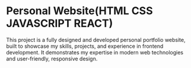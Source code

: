 # Personal Website(HTML CSS JAVASCRIPT REACT)

This project is a fully designed and developed personal portfolio website, built to showcase my skills, projects, and experience in frontend development. It demonstrates my expertise in modern web technologies and user-friendly, responsive design.
